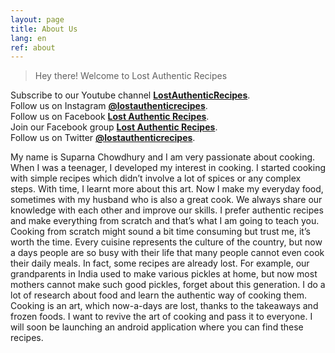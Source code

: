 ```yaml
---
layout: page
title: About Us
lang: en
ref: about
---
```


> Hey there! Welcome to Lost Authentic Recipes

Subscribe to our Youtube channel **[LostAuthenticRecipes](https://www.youtube.com/channel/UCBHk8EGYHmAYN2dYRv5RStQ?sub_confirmation=1)**.<br>
Follow us on Instagram **[@lostauthenticrecipes](https://www.instagram.com/lostauthenticrecipes)**.<br>
Follow us on Facebook **[Lost Authentic Recipes](https://www.facebook.com/Lost-Authentic-Recipes-105541647770491)**.<br>
Join our Facebook group **[Lost Authentic Recipes](https://www.facebook.com/groups/227919998289600)**.<br>
Follow us on Twitter **[@lostauthenticrecipes](https://www.twitter.com/lostauthenticrecipes)**.

My name is Suparna Chowdhury and I am very passionate about cooking. 
When I was a teenager, I developed my interest in cooking. 
I started cooking with simple recipes which didn’t involve a lot of spices or any complex steps. 
With time, I learnt more about this art. 
Now I make my everyday food, sometimes with my husband who is also a great cook. 
We always share our knowledge with each other and improve our skills. 
I prefer authentic recipes and make everything from scratch and that’s what I am going to teach you. 
Cooking from scratch might sound a bit time consuming but trust me, it’s worth the time. 
Every cuisine represents the culture of the country, but now a days people are so busy with their life that many people cannot even cook their daily meals. 
In fact, some recipes are already lost. 
For example, our grandparents in India used to make various pickles at home, but now most mothers cannot make such good pickles, forget about this generation. 
I do a lot of research about food and learn the authentic way of cooking them. 
Cooking is an art, which now-a-days are lost, thanks to the takeaways and frozen foods. 
I want to revive the art of cooking and pass it to everyone. 
I will soon be launching an android application where you can find these recipes.
